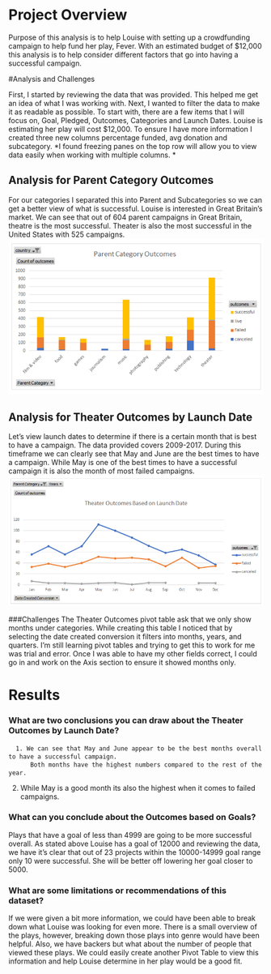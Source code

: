 # Project Overview

Purpose of this analysis is to help Louise with setting up a crowdfunding campaign to help fund her play, Fever. With an estimated budget of $12,000 this analysis is to help consider different factors that go into having a successful campaign.


#Analysis and Challenges 

First, I started by reviewing the data that was provided. This helped me get an idea of what I was working with. Next, I wanted to filter the data to make it as readable as possible. To start with, there are a few items that I will focus on, Goal, Pledged, Outcomes, Categories and Launch Dates. Louise is estimating her play will cost $12,000. To ensure I have more information I created three new columns percentage funded, avg donation and subcategory. 
*I found freezing panes on the top row will allow you to view data easily when working with multiple columns. *


## Analysis for Parent Category Outcomes
For our categories I separated this into Parent and Subcategories so we can get a better view of what is successful. Louise is interested in Great Britain’s market. We can see that out of 604 parent campaigns in Great Britain, theatre is the most successful. Theater is also the most successful in the United States with 525 campaigns. ![This is an image](https://raw.githubusercontent.com/BrenyaSkaggs/Challenge-1/main/Chart-%20Parent%20Category.png)

## Analysis for Theater Outcomes by Launch Date
Let’s view launch dates to determine if there is a certain month that is best to have a campaign. The data provided covers 2009-2017. During this timeframe we can clearly see that May and June are the best times to have a campaign. While May is one of the best times to have a successful campaign it is also the month of most failed campaigns. ![This is an image](https://raw.githubusercontent.com/BrenyaSkaggs/Challenge-1/main/Theater_Outcomes_vs_Launch.png)

###Challenges
The Theater Outcomes pivot table ask that we only show months under categories. While creating this table I noticed that by selecting the date created conversion it filters into months, years, and quarters. I’m still learning pivot tables and trying to get this to work for me was trial and error. Once I was able to have my other fields correct, I could go in and work on the Axis section to ensure it showed months only. 


# Results

 ### What are two conclusions you can draw about the Theater Outcomes by Launch Date?
      1. We can see that May and June appear to be the best months overall to have a successful campaign. 
          Both months have the highest numbers compared to the rest of the year. 
2.  While May is a good month its also the highest when it comes to failed campaigns. 

### What can you conclude about the Outcomes based on Goals?
Plays that have a goal of less than 4999 are going to be more successful overall. As stated above Louise has a goal of 12000 and reviewing the data, we have it’s clear that out of 23 projects within the 10000-14999 goal range only 10 were successful. She will be better off lowering her goal closer to 5000.

### What are some limitations or recommendations of this dataset?
If we were given a bit more information, we could have been able to break down what Louise was looking for even more. There is a small overview of the plays, however, breaking down those plays into genre would have been helpful. Also, we have backers but what about the number of people that viewed these plays. We could easily create another Pivot Table to view this information and help Louise determine in her play would be a good fit. 

